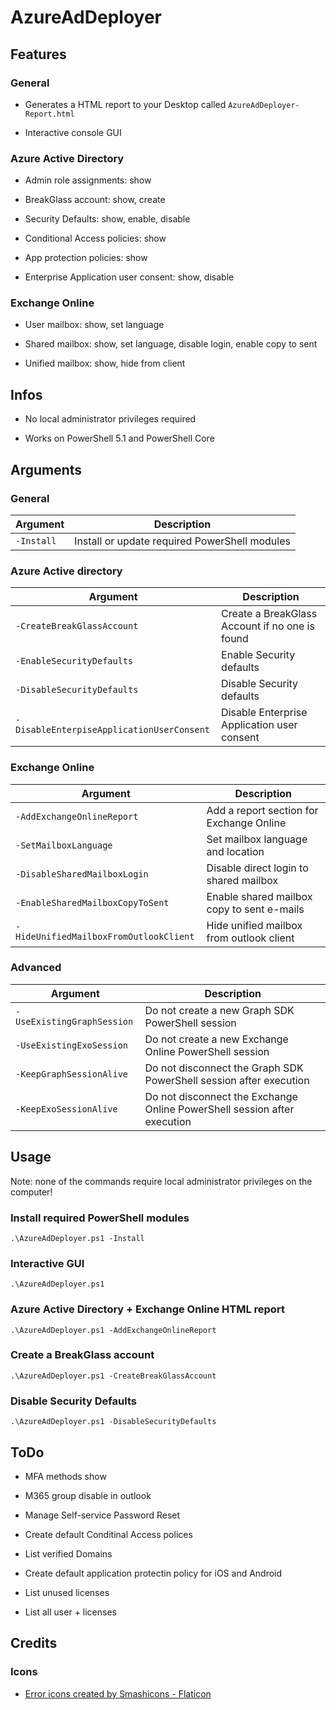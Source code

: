 # AzureAdDeployer

## Features

### General

- Generates a HTML report to your Desktop called `AzureAdDeployer-Report.html`

- Interactive console GUI

### Azure Active Directory

- Admin role assignments: show

- BreakGlass account: show, create

- Security Defaults: show, enable, disable

- Conditional Access policies: show

- App protection policies: show

- Enterprise Application user consent: show, disable

### Exchange Online

- User mailbox: show, set language

- Shared mailbox: show, set language, disable login, enable copy to sent

- Unified mailbox: show, hide from client

## Infos

- No local administrator privileges required

- Works on PowerShell 5.1 and PowerShell Core

## Arguments

### General

| Argument | Description |
| --- | --- |
| `-Install` | Install or update required PowerShell modules |

### Azure Active directory

| Argument | Description |
| --- | --- |
| `-CreateBreakGlassAccount` | Create a BreakGlass Account if no one is found |
| `-EnableSecurityDefaults` | Enable Security defaults |
| `-DisableSecurityDefaults` | Disable Security defaults |
| `-DisableEnterpiseApplicationUserConsent` | Disable Enterprise Application user consent |

### Exchange Online

| Argument | Description |
| --- | --- |
| `-AddExchangeOnlineReport` | Add a report section for Exchange Online |
| `-SetMailboxLanguage` | Set mailbox language and location |
| `-DisableSharedMailboxLogin` | Disable direct login to shared mailbox |
| `-EnableSharedMailboxCopyToSent` | Enable shared mailbox copy to sent e-mails |
| `-HideUnifiedMailboxFromOutlookClient` | Hide unified mailbox from outlook client |

### Advanced

| Argument | Description |
| --- | --- |
| `-UseExistingGraphSession` | Do not create a new Graph SDK PowerShell session |
| `-UseExistingExoSession` | Do not create a new Exchange Online PowerShell session |
| `-KeepGraphSessionAlive` | Do not disconnect the Graph SDK PowerShell session after execution |
| `-KeepExoSessionAlive` | Do not disconnect the Exchange Online PowerShell session after execution |

## Usage

Note: none of the commands require local administrator privileges on the computer!

### Install required PowerShell modules

`.\AzureAdDeployer.ps1 -Install`

### Interactive GUI

`.\AzureAdDeployer.ps1`

### Azure Active Directory + Exchange Online HTML report

`.\AzureAdDeployer.ps1 -AddExchangeOnlineReport`

### Create a BreakGlass account

`.\AzureAdDeployer.ps1 -CreateBreakGlassAccount`

### Disable Security Defaults

`.\AzureAdDeployer.ps1 -DisableSecurityDefaults`

## ToDo

- MFA methods show

- M365 group disable in outlook

- Manage Self-service Password Reset

- Create default Conditinal Access polices

- List verified Domains

- Create default application protectin policy for iOS and Android

- List unused licenses

- List all user + licenses

## Credits

### Icons

- <a href="https://www.flaticon.com/free-icons/error" title="error icons">Error icons created by Smashicons - Flaticon</a>